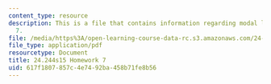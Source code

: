```yaml
---
content_type: resource
description: This is a file that contains information regarding modal logic homework
  7.
file: /media/https%3A/open-learning-course-data-rc.s3.amazonaws.com/24-244-modal-logic-spring-2015/617f1807857c4e7492ba458b71fe8b56_MIT24_244S15_Homework7.pdf
file_type: application/pdf
resourcetype: Document
title: 24.244s15 Homework 7
uid: 617f1807-857c-4e74-92ba-458b71fe8b56
---
```

